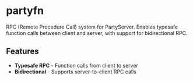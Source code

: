 # partyfn

RPC (Remote Procedure Call) system for PartyServer. Enables typesafe function calls between client and server, with support for bidirectional RPC.

## Features

- **Typesafe RPC** - Function calls from client to server
- **Bidirectional** - Supports server-to-client RPC calls
